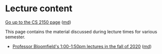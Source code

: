 Lecture content
===============

[Go up to the CS 2150 page](../index.html) ([md](../index.md))

This page contains the material discussed during lecture times for various semester.

- [Professor Bloomfield's 1:00-1:50pm lectures in the fall of 2020](bloomfield-fall-2020/index.html) ([md](bloomfield-fall-2020/index.md))
